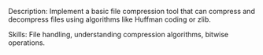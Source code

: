 Description: Implement a basic file compression tool that can compress and decompress files using algorithms like Huffman coding or zlib.

Skills: File handling, understanding compression algorithms, bitwise operations.